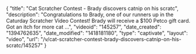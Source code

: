 {
    "title": "Cat Scratcher Contest - Brady discovers catnip on his scratc",
    "description": "Congratulations to Brady, one of our runners up in the Caturday Scratcher Video Contest! Brady will receive a $100 Petco gift card. Got an itch for more cat ...",
    "videoid": "145257",
    "date_created": "1394762635",
    "date_modified": "1418181180",
    "type": "captivate",
    "layout": "video",
    "url": "\/v\/cat-scratcher-contest-brady-discovers-catnip-on-his-scratc\/145257"
}